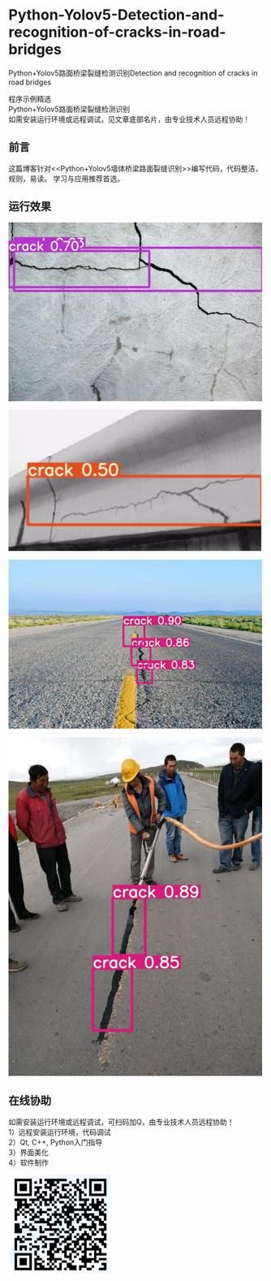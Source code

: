 # Python-Yolov5-Detection-and-recognition-of-cracks-in-road-bridges
Python+Yolov5路面桥梁裂缝检测识别Detection and recognition of cracks in road bridges

程序示例精选  
Python+Yolov5路面桥梁裂缝检测识别  
如需安装运行环境或远程调试，见文章底部名片，由专业技术人员远程协助！

## 前言
这篇博客针对<<Python+Yolov5墙体桥梁路面裂缝识别>>编写代码，代码整洁，规则，易读。 学习与应用推荐首选。

## 运行效果
<img src="https://github.com/alicema-creator/Python-Yolov5-Detection-and-recognition-of-cracks-in-road-bridges/blob/main/screenshot/7447103c5ddba5c28c27c54034d78a9c.jpg" width="500"></a>


<img src="https://github.com/alicema-creator/Python-Yolov5-Detection-and-recognition-of-cracks-in-road-bridges/blob/main/screenshot/%60%7BDQFMT94%5D%5DXCR%5DWBSVEL%600.png" width="500"></a>


<img src="https://github.com/alicema-creator/Python-Yolov5-Detection-and-recognition-of-cracks-in-road-bridges/blob/main/screenshot/88ad582cecea7feb551923691f37d90b.jpeg" width="500"></a>


<a href="https://blog.csdn.net/alicema1111/article/details/130466046" target="_blank">
<img src="https://github.com/alicema-creator/Python-Yolov5-Detection-and-recognition-of-cracks-in-road-bridges/blob/main/screenshot/fab9a850de9db9359205772de5258276.jpeg" width="500"></a>



## 在线协助
如需安装运行环境或远程调试，可扫码加Q，由专业技术人员远程协助！  
1）远程安装运行环境，代码调试  
2）Qt, C++, Python入门指导  
3）界面美化  
4）软件制作  

<img src="https://github.com/alicema-creator/Python-Yolov5-Detection-and-recognition-of-cracks-in-road-bridges/blob/main/screenshot/YY_KL%40_G44O6OA512_P%7D0NR.png" width="200"></a>









